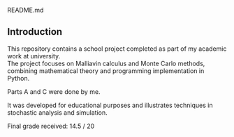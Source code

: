 README.md
## Introduction

This repository contains a school project completed as part of my academic work at university.  
The project focuses on Malliavin calculus and Monte Carlo methods, combining mathematical theory and programming implementation in Python.  

Parts A and C were done by me.

It was developed for educational purposes and illustrates techniques in stochastic analysis and simulation.

Final grade received: 14.5 / 20
